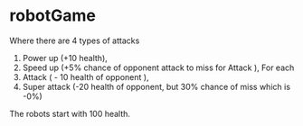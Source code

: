 # robotGame

Where there are 4 types of attacks
1. Power up (+10 health), 
2. Speed up (+5% chance of opponent attack to miss for Attack ), 
For each 
3. Attack ( - 10 health of opponent ), 
4. Super attack (-20 health of opponent, but 30% chance of miss which is -0%) 

The robots start with 100 health. 
